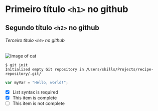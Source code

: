 # Primeiro título `<h1>` no github
## Segundo título `<h2>` no github

###### Terceiro título `<h6>` no github

![Image of cat](https://media.wired.com/photos/593371bf283bfc394dcbf689/master/w_1920,c_limit/socialite.jpg)

```
$ git init
Initialized empty Git repository in /Users/skills/Projects/recipe-repository/.git/
```

``` javascript
var myVar = "Hello, world!";
```

- [x] List syntax is required
- [x] This item is complete
- [ ] This item is not complete

